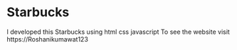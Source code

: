 # Starbucks
I developed this Starbucks using html css javascript To see the website  visit 
https://Roshanikumawat123
